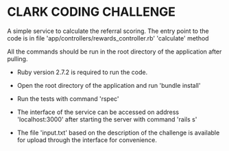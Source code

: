 # CLARK CODING CHALLENGE

A simple service to calculate the referral scoring. The entry point to the code is in file 'app/controllers/rewards_controller.rb' 'calculate' method

All the commands should be run in the root directory of the application after pulling.

* Ruby version 2.7.2 is required to run the code.

* Open the root directory of the application and run 'bundle install'

* Run the tests with command 'rspec'

* The interface of the service can be accessed on address 'localhost:3000' after starting the server with command 'rails s'

* The file 'input.txt' based on the description of the challenge is available for upload through the interface for convenience.
